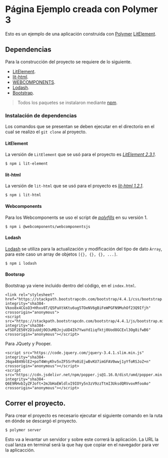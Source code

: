 # Página Ejemplo creada con Polymer 3

Esto es un ejemplo de una aplicación construida con [Polymer](https://www.polymer-project.org) [LitElement](https://lit-element.polymer-project.org).

## Dependencias

Para la construcción del proyecto se requiere de lo siguiente.

* [LitElement](https://lit-element.polymer-project.org).
* [lit-html](https://lit-html.polymer-project.org).
* [WEBCOMPONENTS](https://www.webcomponents.org).
* [Lodash](https://lodash.com).
* [Bootstrap](https://getbootstrap.com).

> Todos los paquetes se instalaron mediante [npm](https://www.npmjs.com).

### Instalación de dependencias

Los comandos que se presentan se deben ejecutar en el directorio en el cual se realizo el `git clone` al proyecto.

#### LitElement

La versión de `LitElement` que se usó para el proyecto es [_LitElement 2.3.1_](https://www.npmjs.com/package/lit-element).

```
$ npm i lit-element
```

#### lit-html

La versión de `lit-html` que se usó para el proyecto es [_lit-html 1.2.1_](https://www.npmjs.com/package/lit-html).

```
$ npm i lit-html
```

#### Webcomponents

Para los Webcomponents se uso el script de [_polyfills_](https://www.npmjs.com/package/@webcomponents/webcomponentsjs) en su versión 1.

```
$ npm i @webcomponents/webcomponentsjs
```

#### Lodash

[Lodash](https://www.npmjs.com/package/lodash) se utiliza para la actualización y modificación del tipo de dato `Àrray`, para este caso un array de objetos `[{}, {}, {}, ...]`.

```
$ npm i lodash
```

#### Bootsrap

Bootstrap ya viene incluido dentro del código, en el `index.html`.

    <link rel="stylesheet" href="https://stackpath.bootstrapcdn.com/bootstrap/4.4.1/css/bootstrap.min.css" integrity="sha384-Vkoo8x4CGsO3+Hhxv8T/Q5PaXtkKtu6ug5TOeNV6gBiFeWPGFN9MuhOf23Q9Ifjh" crossorigin="anonymous">
    <script src="https://stackpath.bootstrapcdn.com/bootstrap/4.4.1/js/bootstrap.min.js" integrity="sha384-wfSDF2E50Y2D1uUdj0O3uMBJnjuUD4Ih7YwaYd1iqfktj0Uod8GCExl3Og8ifwB6" crossorigin="anonymous"></script>

Para JQuety y Pooper.

    <script src="https://code.jquery.com/jquery-3.4.1.slim.min.js" integrity="sha384-J6qa4849blE2+poT4WnyKhv5vZF5SrPo0iEjwBvKU7imGFAV0wwj1yYfoRSJoZ+n" crossorigin="anonymous"></script>
    <script src="https://cdn.jsdelivr.net/npm/popper.js@1.16.0/dist/umd/popper.min.js" integrity="sha384-Q6E9RHvbIyZFJoft+2mJbHaEWldlvI9IOYy5n3zV9zzTtmI3UksdQRVvoxMfooAo" crossorigin="anonymous"></script>

## Correr el proyecto.

Para crear el proyecto es necesario ejecutar el siguiente comando en la ruta en dónde se descargó el proyecto.

```
$ polymer server
```

Esto va a levantar un servidor y sobre este correrá la aplicación. La URL la cual lanza en terminal será la que hay que copiar en el navegador para ver la aplicacción.